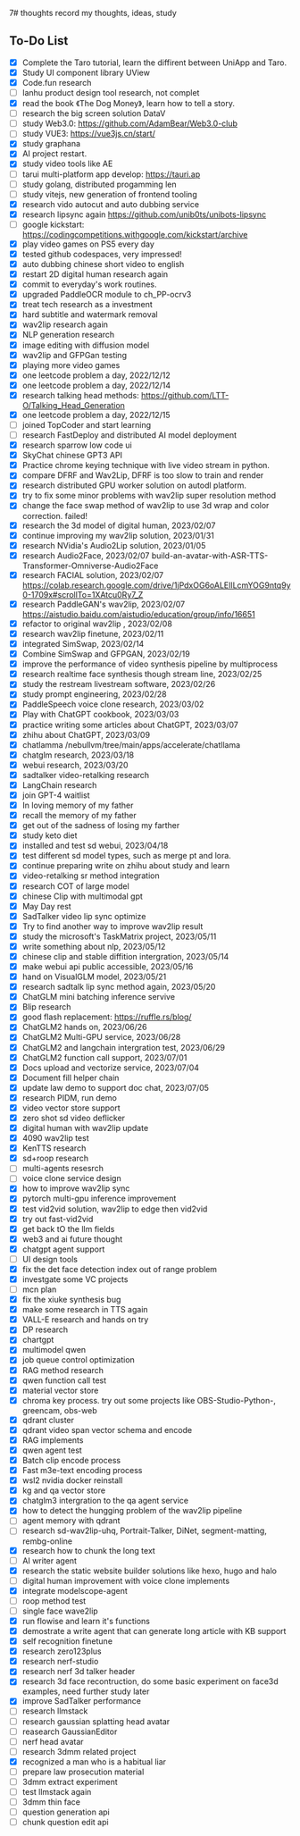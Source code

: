 7# thoughts
record my thoughts, ideas, study

## To-Do List
- [X] Complete the Taro tutorial, learn the diffirent between UniApp and Taro.
- [X] Study UI component library UView
- [X] Code.fun research
- [ ] lanhu product design tool research, not complet
- [X] read the book 《The Dog Money》, learn how to tell a story.
- [ ] research the big screen solution DataV
- [ ] study Web3.0: https://github.com/AdamBear/Web3.0-club
- [ ] study VUE3: https://vue3js.cn/start/
- [X] study graphana
- [X] AI project restart.
- [X] study video tools like AE
- [ ] tarui multi-platform app develop: https://tauri.ap
- [ ] study golang, distributed progamming len
- [ ] study vitejs, new generation of frontend tooling 
- [X] research vido autocut and auto dubbing service 
- [X] research lipsync again
https://github.com/unib0ts/unibots-lipsync
- [ ] google kickstart:
https://codingcompetitions.withgoogle.com/kickstart/archive
- [X] play video games on PS5 every day
- [X] tested github codespaces, very impressed!
- [X] auto dubbing chinese short video to english
- [X] restart 2D digital human research again
- [X] commit to everyday's work routines.
- [X] upgraded PaddleOCR module to ch_PP-ocrv3 
- [X] treat tech research as a investment
- [X] hard subtitle and watermark removal
- [X] wav2lip research again
- [X] NLP generation research
- [X] image editing with diffusion model
- [X] wav2lip and GFPGan testing
- [X] playing more video games
- [X] one leetcode problem a day, 2022/12/12
- [X] one leetcode problem a day, 2022/12/14
- [X] research talking head methods:
https://github.com/LTT-O/Talking_Head_Generation
- [X] one leetcode problem a day, 2022/12/15
- [ ] joined TopCoder and start learning
- [ ] research FastDeploy and distributed AI model deployment
- [X] research sparrow low code ui
- [X] SkyChat chinese GPT3 API
- [X] Practice chrome keying technique with live video stream in python.
- [X] compare DFRF and Wav2Lip, DFRF is too slow to train and render
- [X] research distributed GPU worker solution on autodl platform.
- [X] try to fix some minor problems with wav2lip super resolution method
- [X] change the face swap method of wav2lip to use 3d wrap and color correction. failed!
- [X] research the 3d model of digital human, 2023/02/07
- [X] continue improving my wav2lip solution, 2023/01/31
- [X] research NVidia's Audio2Lip solution, 2023/01/05
- [X] research Audio2Face, 2023/02/07
build-an-avatar-with-ASR-TTS-Transformer-Omniverse-Audio2Face
- [X] research FACIAL solution, 2023/02/07
https://colab.research.google.com/drive/1jPdxOG6oALEIlLcmYOG9ntq9y0-1709x#scrollTo=1XAtcu0Ry7_Z
- [X] research PaddleGAN's wav2lip, 2023/02/07
https://aistudio.baidu.com/aistudio/education/group/info/16651
- [X] refactor to original wav2lip , 2023/02/08
- [X] research wav2lip finetune, 2023/02/11
- [X] integrated SimSwap, 2023/02/14
- [X] Combine SimSwap and GFPGAN, 2023/02/19
- [X] improve the performance of video synthesis pipeline by multiprocess
- [X] research realtime face synthesis though stream line, 2023/02/25
- [X] study the restream livestream software, 2023/02/26
- [X] study prompt engineering, 2023/02/28
- [X] PaddleSpeech voice clone research, 2023/03/02
- [X] Play with ChatGPT cookbook, 2023/03/03
- [X] practice writing some articles about ChatGPT, 2023/03/07
- [X] zhihu about ChatGPT, 2023/03/09
- [X] chatlamma /nebullvm/tree/main/apps/accelerate/chatllama
- [X] chatglm research, 2023/03/18
- [X] webui research, 2023/03/20
- [X] sadtalker video-retalking research
- [X] LangChain research
- [X] join GPT-4 waitlist
- [X] In loving memory of my father
- [X] recall the memory of my father
- [X] get out of the sadness of losing my farther
- [X] study keto diet
- [X] installed and test sd webui, 2023/04/18
- [X] test different sd model types, such as merge pt and lora.
- [X] continue preparing write on zhihu about study and learn
- [X] video-retalking sr method integration
- [X] research COT of large model
- [X] chinese Clip with multimodal gpt
- [X] May Day rest
- [X] SadTalker video lip sync optimize
- [X] Try to find another way to improve wav2lip result
- [X] study the microsoft's TaskMatrix project, 2023/05/11
- [X] write something about nlp, 2023/05/12
- [X] chinese clip and stable diffition intergration, 2023/05/14
- [X] make webui api public accessible, 2023/05/16
- [X] hand on VisualGLM model, 2023/05/21
- [X] research sadtalk lip sync method again, 2023/05/20
- [X] ChatGLM mini batching inference servive
- [X] Blip research
- [X] good flash replacement: https://ruffle.rs/blog/
- [X] ChatGLM2 hands on, 2023/06/26
- [X] ChatGLM2 Multi-GPU service, 2023/06/28
- [X] ChatGLM2 and langchain intergration test, 2023/06/29
- [X] ChatGLM2 function call support, 2023/07/01
- [X] Docs upload and vectorize service, 2023/07/04
- [X] Document fill helper chain
- [X] update law demo to support doc chat, 2023/07/05
- [X] research PIDM, run demo
- [X] video vector store support
- [X] zero shot sd video deflicker
- [X] digital human with wav2lip update
- [X] 4090 wav2lip test
- [X] KenTTS research
- [X] sd+roop research
- [ ] multi-agents resesrch
- [ ] voice clone service design
- [X] how to improve wav2lip sync
- [X] pytorch multi-gpu inference improvement
- [X] test vid2vid solution, wav2lip to edge then vid2vid
- [X] try out fast-vid2vid
- [X] get back tO the llm fields
- [X] web3 and ai future thought
- [X] chatgpt agent support
- [ ] UI design tools
- [X] fix the det face detection index out of range problem
- [X] investgate some VC projects
- [ ] mcn plan
- [X] fix the xiuke synthesis bug
- [X] make some research in TTS again
- [X] VALL-E research and hands on try
- [X] DP research
- [X] chartgpt
- [X] multimodel qwen
- [X] job queue control optimization
- [X] RAG method research
- [X] qwen function call test
- [X] material vector store
- [X] chroma key process. try out some projects like OBS-Studio-Python-, greencam, obs-web
- [X] qdrant cluster
- [X] qdrant video span vector schema and encode
- [X] RAG implements
- [X] qwen agent test
- [X] Batch clip encode process
- [X] Fast m3e-text encoding process
- [X] wsl2 nvidia docker reinstall
- [X] kg and qa vector store
- [X] chatglm3 intergration to the qa agent service
- [X] how to detect the hungging problem of the wav2lip pipeline
- [ ] agent memory with qdrant
- [ ] research sd-wav2lip-uhq, Portrait-Talker, DiNet, segment-matting, rembg-online
- [X] research how to chunk the long text
- [ ] AI writer agent
- [X] research the static website builder solutions like hexo, hugo and halo
- [ ] digital human improvement with voice clone implements
- [X] integrate modelscope-agent 
- [ ] roop method test
- [ ] single face wave2lip
- [X] run flowise and learn it's functions
- [X] demostrate a write agent that can generate long article with KB support
- [X] self recognition finetune
- [X] research zero123plus
- [X] research nerf-studio
- [X] research nerf 3d talker header
- [X] research 3d face recontruction, do some basic experiment on face3d examples, need further study later
- [X] improve SadTalker performance
- [ ] research llmstack
- [ ] research gaussian splatting head avatar
- [ ] reasearch GaussianEditor
- [ ] nerf head avatar
- [ ] research 3dmm related project
- [X] recognized a man who is a habitual liar
- [ ] prepare law prosecution material
- [ ] 3dmm extract experiment
- [ ] test llmstack again
- [ ] 3dmm thin face
- [ ] question generation api
- [ ] chunk question edit api
